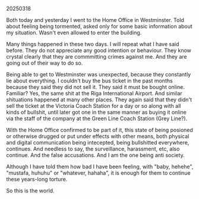 20250318

Both today and yesterday I went to the Home Office in Westminster.
Told about feeling being tormented, asked only for some basic information about my situation. Wasn't even allowed to enter the building.

Many things happened in these two days. I will repeat what I have said before. They do not appreciate any good intention or behaviour. They know crystal clearly that they are commmitting crimes against me. And they are going out of their way to do so.

Being able to get to Westminster was unexpected, because they constantly lie about everything. I couldn't buy the bus ticket in the past months because they said they did not sell it. They said it must be bought online. Familiar? Yes, the same shit at the Riga International Airport. And similar shituations happened at many other places. They again said that they didn't sell the ticket at the Victoria Coach Station for a day or so along with all kinds of bullshit, until later got one in the same manner as buying it online via the staff of the company at the Green Line Coach Station (Grey Line?).

With the Home Office confirmed to be part of it, this state of being posioned or otherwise drugged or put under effects with other means, both physical and digital communication being intecepted, being bullshitted everywhere, continues. And needless to say, the surveillance, harassment, etc, also continue. And the false accusations. And I am the one being anti society.

Although I have told them how bad I have been feeling, with "baby, hehehe", "mustafa, huhuhu" or "whatever, hahaha", it is enough for them to continue these years-long torture.

So this is the world.
